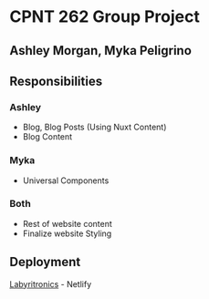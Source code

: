 # CPNT 262 Group Project

## Ashley Morgan, Myka Peligrino

## Responsibilities

### Ashley
- Blog, Blog Posts (Using Nuxt Content)
- Blog Content

### Myka
- Universal Components

### Both
- Rest of website content
- Finalize website Styling

## Deployment

[Labyritronics](https://labyritronics.netlify.app/) - Netlify
